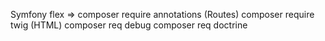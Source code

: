 Symfony flex => composer require annotations (Routes)
                composer require twig (HTML)
                composer req debug
                composer req doctrine